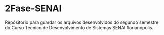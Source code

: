 # 2Fase-SENAI
Repósitorio para guardar os arquivos desenvolvidos do segundo semestre do Curso Técnico de Desenvolvimento de Sistemas SENAI florianópolis.
